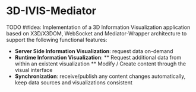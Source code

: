 # 3D-IVIS-Mediator
TODO 
##Idea: 
Implementation of a 3D Information Visualization application based on X3D/X3DOM, WebSocket and Mediator-Wrapper architecture to support the following functional features:
* **Server Side Information Visualization**: request data on-demand
* **Runtime Information Visualization**: 
** Request additional data from within an existent visualization
** Modify / Create content through the visual interface
* **Synchronization**: receive/publish any content changes automatically, keep data sources and visualizations consistent
